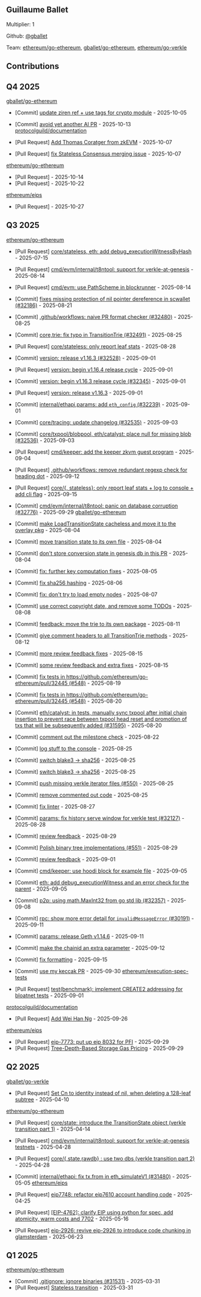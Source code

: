 
## Guillaume Ballet
Multiplier: 1

Github: [@gballet](https://github.com/gballet)

Team: [ethereum/go-ethereum](https://github.com/ethereum/go-ethereum/pulls?q=is%3Apr+author%3Agballet), [gballet/go-ethereum](https://github.com/gballet/go-ethereum/pulls?q=is%3Apr+author%3Agballet), [ethereum/go-verkle](https://github.com/ethereum/go-verkle/pulls?q=is%3Apr+author%3Agballet)

## Contributions

## Q4 2025


[gballet/go-ethereum](https://github.com/gballet/go-ethereum)
* [Commit] [update ziren ref + use tags for crypto module](https://github.com/gballet/go-ethereum/commit/b26b3e800143d8662c4ce32ae628aa6d90ea54a1) - 2025-10-05

* [Commit] [avoid yet another AI PR](https://github.com/gballet/go-ethereum/commit/5251356c46716be5514c02a473a61a3a0051b626) - 2025-10-13
[protocolguild/documentation](https://github.com/protocolguild/documentation)
* [Pull Request] [Add Thomas Coratger from zkEVM](https://github.com/protocolguild/documentation/pull/436) - 2025-10-07
* [Pull Request] [fix Stateless Consensus merging issue](https://github.com/protocolguild/documentation/pull/435) - 2025-10-07

[ethereum/go-ethereum](https://github.com/ethereum/go-ethereum)
* [Pull Request] []() - 2025-10-14
* [Pull Request] []() - 2025-10-22

[ethereum/eips](https://github.com/ethereum/eips)
* [Pull Request] []() - 2025-10-27
## Q3 2025


[ethereum/go-ethereum](https://github.com/ethereum/go-ethereum)
* [Pull Request] [core/stateless, eth: add debug_executionWitnessByHash](https://github.com/ethereum/go-ethereum/pull/32216) - 2025-07-15

* [Pull Request] [cmd/evm/internal/t8ntool: support for verkle-at-genesis](https://github.com/ethereum/go-ethereum/pull/32445) - 2025-08-14
* [Pull Request] [cmd/evm: use PathScheme in blockrunner](https://github.com/ethereum/go-ethereum/pull/32444) - 2025-08-14
* [Commit] [fixes missing protection of nil pointer dereference in scwallet (#32186)](https://github.com/ethereum/go-ethereum/commit/39ab721992e634f3b0adb3e08b16fb0c4d8a379c) - 2025-08-21
* [Commit] [.github/workflows: naive PR format checker (#32480)](https://github.com/ethereum/go-ethereum/commit/a9ac2755886299eb200e9725c6412f7bfca83246) - 2025-08-25
* [Commit] [core,trie: fix typo in TransitionTrie (#32491)](https://github.com/ethereum/go-ethereum/commit/d0602ba45a651e5a3d40ecd7cc4deab8a8625e76) - 2025-08-25
* [Pull Request] [core/stateless: only report leaf stats](https://github.com/ethereum/go-ethereum/pull/32507) - 2025-08-28
* [Commit] [version: release v1.16.3 (#32528)](https://github.com/ethereum/go-ethereum/commit/0978604196e5949cf83b45d1a08d175f0cbe4f73) - 2025-09-01
* [Pull Request] [version: begin v1.16.4 release cycle](https://github.com/ethereum/go-ethereum/pull/32529) - 2025-09-01
* [Commit] [version: begin v1.16.3 release cycle (#32345)](https://github.com/ethereum/go-ethereum/commit/073e7ec4b0e99aba1b1f16e3556e1f261a0136f4) - 2025-09-01
* [Pull Request] [version: release v1.16.3](https://github.com/ethereum/go-ethereum/pull/32528) - 2025-09-01
* [Commit] [internal/ethapi,params: add `eth_config` (#32239)](https://github.com/ethereum/go-ethereum/commit/ffe758c7a783ef2f4fefbb72200a740adce015c1) - 2025-09-01
* [Commit] [core/tracing: update changelog (#32535)](https://github.com/ethereum/go-ethereum/commit/e6884ccccfac51f9528953275769ba8a72bf18c6) - 2025-09-03
* [Commit] [core/txpool/blobpool, eth/catalyst: place null for missing blob (#32536)](https://github.com/ethereum/go-ethereum/commit/00516c71fbc4781f345806cdc684c6c223159029) - 2025-09-03
* [Pull Request] [cmd/keeper: add the keeper zkvm guest program](https://github.com/ethereum/go-ethereum/pull/32543) - 2025-09-04
* [Pull Request] [.github/workflows: remove redundant regexp check for heading dot](https://github.com/ethereum/go-ethereum/pull/32597) - 2025-09-12
* [Pull Request] [core/{, stateless}: only report leaf stats + log to console + add cli flag](https://github.com/ethereum/go-ethereum/pull/32619) - 2025-09-15
* [Commit] [cmd/evm/internal/t8ntool: panic on database corruption (#32776)](https://github.com/ethereum/go-ethereum/commit/46b7e78cc02f36e4c472f7196316a73f3c069cad) - 2025-09-29
[gballet/go-ethereum](https://github.com/gballet/go-ethereum)
* [Commit] [make LoadTransitionState cacheless and move it to the overlay pkg](https://github.com/gballet/go-ethereum/commit/0f37c99d3457791f97995b08c2f6d53f4a5b37c6) - 2025-08-04
* [Commit] [move transition state to its own file](https://github.com/gballet/go-ethereum/commit/f0f51d1ef458c1593e908741180615ad83fd07eb) - 2025-08-04
* [Commit] [don't store conversion state in genesis db in this PR](https://github.com/gballet/go-ethereum/commit/a483135b2b5d39d47a783c9409b44fd08e62306d) - 2025-08-04
* [Commit] [fix: further key computation fixes](https://github.com/gballet/go-ethereum/commit/2c3814687e88ce0c0f490cce481e85082a343ffd) - 2025-08-05
* [Commit] [fix sha256 hashing](https://github.com/gballet/go-ethereum/commit/ba1ad7f846dd155e049a181348ab8468782c77c8) - 2025-08-06
* [Commit] [fix: don't try to load empty nodes](https://github.com/gballet/go-ethereum/commit/baea4d89eece681a0af3c492a27c3b3456cc5ac6) - 2025-08-07
* [Commit] [use correct copyright date, and remove some TODOs](https://github.com/gballet/go-ethereum/commit/b7c4d3c1b5238430b500e16e6b74b55c5db16531) - 2025-08-08
* [Commit] [feedback: move the trie to its own package](https://github.com/gballet/go-ethereum/commit/93417ea660bba6a3d0ce68521bbac2f858b83728) - 2025-08-11
* [Commit] [give comment headers to all TransitionTrie methods](https://github.com/gballet/go-ethereum/commit/8658f9152e5538061170670f5264bda4218b74e1) - 2025-08-12
* [Commit] [more review feedback fixes](https://github.com/gballet/go-ethereum/commit/0a9b14af728e0a94e6a72eaebcc8c7967e617fcb) - 2025-08-15
* [Commit] [some review feedback and extra fixes](https://github.com/gballet/go-ethereum/commit/cdaf64c78044a766abb8239183fbd242d08659fd) - 2025-08-15
* [Commit] [fix tests in https://github.com/ethereum/go-ethereum/pull/32445 (#548)](https://github.com/gballet/go-ethereum/commit/a56b754ffbe22952f0453799046efb921ec2a365) - 2025-08-19
* [Commit] [fix tests in https://github.com/ethereum/go-ethereum/pull/32445 (#548)](https://github.com/gballet/go-ethereum/commit/694b6a1df05e8d79031ccad1f7a6abb1ca351227) - 2025-08-20
* [Commit] [eth/catalyst:  in tests, manually sync txpool after initial chain insertion to prevent race between txpool head reset and promotion of txs that will be subsequently added (#31595)](https://github.com/gballet/go-ethereum/commit/9b4eab6a29704f55fa7b4b92e296094f0dbcee22) - 2025-08-20
* [Commit] [comment out the milestone check](https://github.com/gballet/go-ethereum/commit/0647bdb5559d97fd882012f985ada2d8bb7884d1) - 2025-08-22
* [Commit] [log stuff to the console](https://github.com/gballet/go-ethereum/commit/0847f5b31b8d134b5b43401c367e5f83303b09d1) - 2025-08-25
* [Commit] [switch blake3 -> sha256](https://github.com/gballet/go-ethereum/commit/1fe759c98567344af5cfb4315cfe782ddebf2d53) - 2025-08-25
* [Commit] [switch blake3 -> sha256](https://github.com/gballet/go-ethereum/commit/295fd383efc34377ce2e45c299d973ee74a2e033) - 2025-08-25
* [Commit] [push missing verkle iterator files (#550)](https://github.com/gballet/go-ethereum/commit/5130362a9efd806e75760d25265b9f4e9be7c056) - 2025-08-25
* [Commit] [remove commented out code](https://github.com/gballet/go-ethereum/commit/12e6a796c68b033fb1a71afe74760ef6ac2a1a82) - 2025-08-25
* [Commit] [fix linter](https://github.com/gballet/go-ethereum/commit/931b8fb13ed5ed3e0c6d227d64297930f5d16c2d) - 2025-08-27
* [Commit] [params: fix history serve window for verkle test (#32127)](https://github.com/gballet/go-ethereum/commit/42467f13705db85ee86d0e1d6eabe9eb5a6875c8) - 2025-08-28
* [Commit] [review feedback](https://github.com/gballet/go-ethereum/commit/e99e19a0d942a1744743558093f4164a3ac97bd8) - 2025-08-29
* [Commit] [Polish binary tree implementations (#551)](https://github.com/gballet/go-ethereum/commit/123723b9da31624a10668165a54cf15922aba1af) - 2025-08-29

* [Commit] [review feedback](https://github.com/gballet/go-ethereum/commit/e99e19a0d942a1744743558093f4164a3ac97bd8) - 2025-09-01
* [Commit] [cmd/keeper: use hoodi block for example file](https://github.com/gballet/go-ethereum/commit/f9892c2fc31f1c35fc3c712f91e0cc5b6129d1af) - 2025-09-05
* [Commit] [eth: add debug_executionWitness and an error check for the parent](https://github.com/gballet/go-ethereum/commit/8f7cb130d50754a5f8b314cf3c9fc1d576e1b883) - 2025-09-05
* [Commit] [p2p: using math.MaxInt32 from go std lib (#32357)](https://github.com/gballet/go-ethereum/commit/997dff4fae6470dced58fbd6f8e57f8d496487d4) - 2025-09-08
* [Commit] [rpc: show more error detail for `invalidMessageError` (#30191)](https://github.com/gballet/go-ethereum/commit/57e662793287651dcfd36c52fb40a83c54682810) - 2025-09-11
* [Commit] [params: release Geth v1.14.6](https://github.com/gballet/go-ethereum/commit/d5ebd4bbf66a96234082e2a0ac6f4c4908966108) - 2025-09-11
* [Commit] [make the chainid an extra parameter](https://github.com/gballet/go-ethereum/commit/8a73d64f5ef7534c5402d1cf534e4231eaad3d76) - 2025-09-12
* [Commit] [fix formatting](https://github.com/gballet/go-ethereum/commit/48694958610b905f9cd1ee926af45dfc580cc2b8) - 2025-09-15
* [Commit] [use my keccak PR](https://github.com/gballet/go-ethereum/commit/4bea991cc0193a6211361c721539e6e43773d200) - 2025-09-30
[ethereum/execution-spec-tests](https://github.com/ethereum/execution-spec-tests)
* [Pull Request] [test(benchmark): implement CREATE2 addressing for bloatnet tests](https://github.com/ethereum/execution-spec-tests/pull/2090) - 2025-09-01

[protocolguild/documentation](https://github.com/protocolguild/documentation)
* [Pull Request] [Add Wei Han Ng](https://github.com/protocolguild/documentation/pull/404) - 2025-09-26

[ethereum/eips](https://github.com/ethereum/eips)
* [Pull Request] [eip-7773: put up eip 8032 for PFI](https://github.com/ethereum/EIPs/pull/10453) - 2025-09-29
* [Pull Request] [Tree-Depth-Based Storage Gas Pricing](https://github.com/ethereum/EIPs/pull/10451) - 2025-09-29
## Q2 2025


[gballet/go-verkle](https://github.com/gballet/go-verkle)
* [Pull Request] [Set Cn to identity instead of nil, when deleting a 128-leaf subtree](https://github.com/ethereum/go-verkle/pull/465) - 2025-04-10

[ethereum/go-ethereum](https://github.com/ethereum/go-ethereum)
* [Pull Request] [core/state: introduce the TransitionState object (verkle transition part 1)](https://github.com/ethereum/go-ethereum/pull/31634) - 2025-04-14

* [Pull Request] [cmd/evm/internal/t8ntool: support for verkle-at-genesis testnets](https://github.com/ethereum/go-ethereum/pull/31730) - 2025-04-28
* [Pull Request] [core/{,state,rawdb} : use two dbs (verkle transition part 2)](https://github.com/ethereum/go-ethereum/pull/31727) - 2025-04-28
* [Commit] [internal/ethapi: fix tx.from in eth_simulateV1 (#31480)](https://github.com/ethereum/go-ethereum/commit/bca0646ede39d45303d8bd0b24ff5e7efa4f3e28) - 2025-05-05
[ethereum/eips](https://github.com/ethereum/eips)
* [Pull Request] [eip7748: refactor eip7610 account handling code](https://github.com/ethereum/EIPs/pull/9695) - 2025-04-25
* [Pull Request] [[EIP-4762]: clarify EIP using python for spec, add atomicity, warm costs and 7702](https://github.com/ethereum/EIPs/pull/9780) - 2025-05-16
* [Pull Request] [eip-2926: revive eip-2926 to introduce code chunking in glamsterdam](https://github.com/ethereum/EIPs/pull/9927) - 2025-06-23
## Q1 2025

[ethereum/go-ethereum](https://github.com/ethereum/go-ethereum)
* [Commit] [.gitignore: ignore binaries (#31531)](https://github.com/ethereum/go-ethereum/commit/ffa315f7460b6f050e89b63ca63876d974fb19bf) - 2025-03-31
* [Pull Request] [Stateless transition](https://github.com/ethereum/go-ethereum/pull/31532) - 2025-03-31
